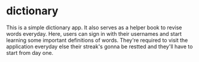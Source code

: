 
# dictionary

This is a simple dictionary app. It also serves as a helper book to revise words everyday. Here, users can sign in with their usernames and start learning some important definitions of words. They're required to visit the application everyday else their streak's gonna be restted and they'll have to start from day one.


